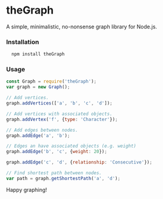 # theGraph

A simple, minimalistic, no-nonsense graph library for Node.js.

### Installation
```JavaScript
  npm install theGraph
```

### Usage

```JavaScript
const Graph = require('theGraph');
var graph = new Graph();

// Add vertices.
graph.addVertices(['a', 'b', 'c', 'd']);

// Add vertices with associated objects.
graph.addVertex('f', {type: 'Character'});

// Add edges between nodes.
graph.addEdge('a', 'b');

// Edges an have associated objects (e.g. weight)
graph.addEdge('b', 'c', {weight: 20});

graph.addEdge('c', 'd', {relationship: 'Consecutive'});

// Find shortest path between nodes.
var path = graph.getShortestPath('a', 'd');
```

Happy graphing!
